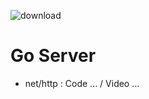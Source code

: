 ![download](https://user-images.githubusercontent.com/56661529/107155201-64265780-69ba-11eb-8a69-b133ff39ec73.png)


# Go Server

- net/http : Code ... / Video ...
